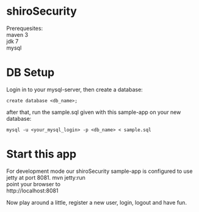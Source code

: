 shiroSecurity
=============

Prerequesites:  
maven 3  
jdk 7  
mysql 

DB Setup
========

Login in to your mysql-server, then create a database:

    create database <db_name>;
    
after that, run the sample.sql given with this sample-app on your new database:

    mysql -u <your_mysql_login> -p <db_name> < sample.sql
    
Start this app
==============

For development mode our shiroSecurity sample-app is configured to use jetty at port 8081.
mvn jetty:run  
point your browser to  
http://localhost:8081  

Now play around a little, register a new user, login, logout and have fun.


